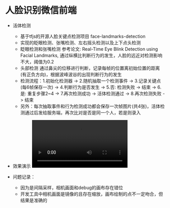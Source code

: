 # 人脸识别微信前端
* 活体检测
    + 基于tfjs的开源人脸关键点检测项目 face-landmarks-detection
    + 实现的眨眼检测、张嘴检测、左右摇头检测以及上下点头检测
    + 眨眼检测和张嘴检测 参考论文: Real-Time Eye Blink Detection using Facial Landmarks, 通过纵横比判断行为的发生，人脸的远近对检测影响不大，阈值为0.2
    + 头部检测 通过鼻尖的位移进行判断，记录每帧的位置离初始位置的距离(有正负方向)，根据波峰波谷的出现判断行为的发生
    + 检测流程：1.初始化检测器 -> 2.随机抽取一个检测事件 -> 3.记录关键点(每6帧保存一次) -> 4.判断行为是否发生 
        -> 5.否: 检测失败 -> 结束
        -> 6.是: 重复步骤2~4 
        -> 7.再次检测成功 -> 活体检测通过
        -> 8.再次检测失败 -> 结束
    + 另外：每次抽取事件和行为检测成功都会保存一次帧图片(共4张)，活体检测通过后发给服务端，再次比对是否是同一个人，若是则录入

* 效果演示 ![演示.mp4](https://github.com/Yehoar/face_recogni_client_wx/blob/main/readme/%E6%BC%94%E7%A4%BA.mp4)

* 问题记录：
    + 因为是间隔采样，相机画面和debug的画布存在错位
    + 开发工具中相机画面是镜像的且存在缩放，画布绘制的点不一定吻合，但结果是准确的

        
